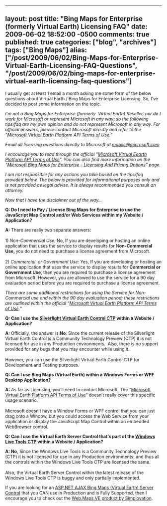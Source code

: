   ---
  layout: post
  title: "Bing Maps for Enterprise (formerly Virtual Earth) Licensing FAQ"
  date: 2009-06-02 18:52:00 -0500
  comments: true
  published: true
  categories: ["blog", "archives"]
  tags: ["Bing Maps"]
  alias: ["/post/2009/06/02/Bing-Maps-for-Enterprise-Virtual-Earth-Licensing-FAQ-Questions", "/post/2009/06/02/bing-maps-for-enterprise-virtual-earth-licensing-faq-questions"]
  ---
<!-- more -->
<p>I usually get at least 1 email a month asking me some form of the below questions about Virtual Earth / Bing Maps for Enterprise Licensing. So, I’ve decided to post some information on the topic.</p>  <p><em>I’m not a Bing Maps for Enterprise (formerly&#160; Virtual Earth) Reseller, nor do I work for Microsoft or represent Microsoft in any way; so the following tips/faq are my own opinion and do not represent Microsoft in any way. For official answers, please contact Microsoft directly and refer to the “<a href="http://www.microsoft.com/maps/product/terms.html" target="_blank">Microsoft Virtual Earth Platform API Terms of Use</a>.”</em></p>  <p><em>Email all licensing questions directly to Microsoft at <a href="mailto:maplic@microsoft.com">maplic@microsoft.com</a></em></p>  <p><em>I encourage you to read through the official “<a href="http://www.microsoft.com/maps/product/terms.html" target="_blank">Microsoft Virtual Eearth Platform API Terms of Use</a>”. You can also find more information on the “<a href="http://www.microsoft.com/maps/product/licensing.aspx" target="_blank">Microsoft Bing Maps for Enterprise – Licensing And Pricing Options</a>” page.</em></p>  <p><em>I am not responsible for any actions you take based on the tips/faq provided below. The below is provided for informational purposes only and is not provided as legal advise. It is always recommended you consult an attorney.</em></p>  <p><em>Now that I have the disclaimer out of the way…</em></p>  <p><strong>Q: Do I need to Pay / License Bing Maps for Enterprise to use the JavaScript Map Control and/or Web Services within my Website / Application?</strong></p>  <p><strong>A:</strong> There are really two separate answers:&#160; <br />    <br />1) <em>Non-Commercial Use:</em> No, If you are developing or hosting an online application that uses the service to display results for N<strong>on-Commercial Use, </strong>you do not need to purchase a license agreement from Microsoft.&#160; <br />    <br />2) <em>Commercial&#160; or Government Use:</em> Yes, If you are developing or hosting an online application that uses the service to display results for <strong>Commercial or Government Use</strong>, then you are required to purchase a license agreement from Microsoft. However, you are allowed to use the service for a 90 day evaluation period before you are required to purchase a license agreement.</p>  <p><em>There are some additional restrictions for using the Service for Non-Commercial use and within the 90 day evaluation period; these restrictions are outlined within the official “</em><a href="http://www.microsoft.com/maps/product/terms.html" target="_blank"><em>Microsoft Virtual Earth Platform API Terms of Use</em></a><em>.”</em></p>  <p><strong>Q: Can I use the <a href="http://connect.microsoft.com/silverlightmapcontrolctp" target="_blank">Silverlight Virtual Earth Control CTP</a> within a Website / Application?</strong></p>  <p><strong>A: </strong>Officially, the answer is <strong>No</strong>. Since the current release of the Silverlight Virtual Earth Control is a Community Technology Preview (CTP) it is not licensed for use in any Production environments.&#160; Also, there is no support provided for any bugs that you may encounter while using it.     <br />    <br />However, you can use the Silverlight Virtual Earth Control CTP for Development and Testing purposes.</p>  <p><strong>Q: Can I use Bing Maps (Virtual Earth) within a Windows Forms or WPF Desktop Application?</strong></p>  <p><strong>A:</strong> As far as Licensing, you’ll need to contact Microsoft. The “<a href="http://www.microsoft.com/maps/product/terms.html" target="_blank">Microsoft Virtual Earth Platform API Terms of Use</a>” doesn’t really cover this specific usage scenario.     <br />    <br />Microsoft doesn’t have a Window Forms or WPF control that you can just drag onto a Window, but you could access the Web Service from your application or display the JavaScript Map Control within an embedded WebBrowser control.</p>  <p><strong>Q: Can I use the Virtual Earth Server Control that’s part of the <a href="http://dev.live.com/tools/" target="_blank">Windows Live Tools CTP</a> within a Website / Application?</strong></p>  <p><strong>A: No</strong>, Since the Windows Live Tools is a Community Technology Preview (CTP) it is not licensed for use in any Production environments, and thus all the controls within the Windows Live Tools CTP are licensed the same.     <br />    <br />Also, the Virtual Earth Server Control within the latest release of the Windows Live Tools CTP is buggy and only partially implemented.</p>  <p>If you are looking for an <a href="http://simplovation.com/page/webmapsve.aspx" target="_blank">ASP.NET AJAX Bing Maps (Virtual Earth) Server Control</a> that you CAN use in Production and is Fully Supported, then I encourage you to check out the <a href="http://simplovation.com/page/webmapsve.aspx" target="_blank">Web.Maps.VE product by Simplovation</a>.</p>
